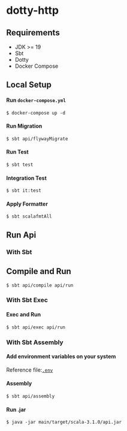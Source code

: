 # dotty-http

## Requirements
* JDK >= 19
* Sbt
* Dotty
* Docker Compose

## Local Setup
#### Run `docker-compose.yml`
```shell
$ docker-compose up -d
```
#### Run Migration
```shell
$ sbt api/flywayMigrate
```
#### Run Test
```shell
$ sbt test
```
#### Integration Test
```shell
$ sbt it:test
```
#### Apply Formatter
```shell
$ sbt scalafmtAll
```

## Run Api
### With Sbt
## Compile and Run
```shell
$ sbt api/compile api/run
```
### With Sbt Exec
#### Exec and Run
```shell
$ sbt api/exec api/run
```
### With Sbt Assembly
#### Add environment variables on your system 
Reference file:[`.env`](.env)
#### Assembly
```shell
$ sbt api/assembly
```
#### Run .jar
```shell
$ java -jar main/target/scala-3.1.0/api.jar
```